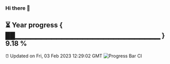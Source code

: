 ### Hi there 👋
⏳ Year progress { ██▁▁▁▁▁▁▁▁▁▁▁▁▁▁▁▁▁▁▁▁▁▁▁▁▁▁▁▁ } 9.18 %
---
⏰ Updated on Fri, 03 Feb 2023 12:29:02 GMT
![Progress Bar CI](https://github.com/liununu/liununu/workflows/Progress%20Bar%20CI/badge.svg)
